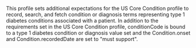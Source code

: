 This profile sets additional expectations for the US Core Condition profile to record, search, and fetch condition or diagnosis terms representing type 1 diabetes conditions associated with a patient. In addition to the requirements set in the US Core Condition profile, conditionCode is bound to a type 1 diabetes condition or diagnosis value set and the Condition.onset and Condition.recordedDate are set to "must support".
